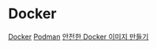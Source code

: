 # Docker


<seealso>
    <category ref="children-page">
               <a href="docker.md">Docker</a>
               <a href="podman.md">Podman</a>
               <a href="docker-safe-image.md">안전한 Docker 이미지 만들기</a>
    </category>
</seealso>